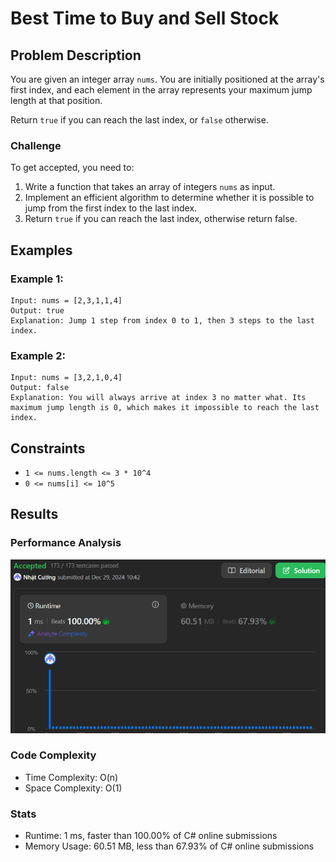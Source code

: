 # Best Time to Buy and Sell Stock

## Problem Description

You are given an integer array `nums`. You are initially positioned at the array's first index, and each element in the array represents your maximum jump length at that position.

Return `true` if you can reach the last index, or `false` otherwise.

### Challenge

To get accepted, you need to:
1. Write a function that takes an array of integers `nums` as input.
2. Implement an efficient algorithm to determine whether it is possible to jump from the first index to the last index.
3. Return `true` if you can reach the last index, otherwise return false.


## Examples

### Example 1:
```
Input: nums = [2,3,1,1,4]
Output: true
Explanation: Jump 1 step from index 0 to 1, then 3 steps to the last index.
```

### Example 2:
```
Input: nums = [3,2,1,0,4]
Output: false
Explanation: You will always arrive at index 3 no matter what. Its maximum jump length is 0, which makes it impossible to reach the last index.
```

## Constraints

- `1 <= nums.length <= 3 * 10^4`
- `0 <= nums[i] <= 10^5`

## Results

### Performance Analysis
![Performance Analysis](./result.png)

### Code Complexity
- Time Complexity: O(n)
- Space Complexity: O(1)

### Stats
- Runtime: 1 ms, faster than 100.00% of C# online submissions
- Memory Usage: 60.51 MB, less than 67.93% of C# online submissions